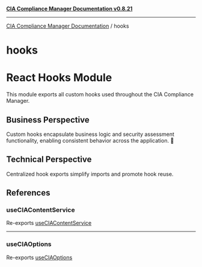 [**CIA Compliance Manager Documentation v0.8.21**](../README.md)

***

[CIA Compliance Manager Documentation](../modules.md) / hooks

# hooks

# React Hooks Module

This module exports all custom hooks used throughout the CIA Compliance Manager.

## Business Perspective
Custom hooks encapsulate business logic and security assessment functionality,
enabling consistent behavior across the application. 🔄

## Technical Perspective
Centralized hook exports simplify imports and promote hook reuse.

## References

### useCIAContentService

Re-exports [useCIAContentService](useCIAContentService/functions/useCIAContentService.md)

***

### useCIAOptions

Re-exports [useCIAOptions](useCIAOptions/functions/useCIAOptions.md)
